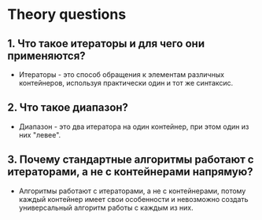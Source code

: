 # Theory questions
## 1. Что такое итераторы и для чего они применяются?
-  Итераторы - это способ обращения к элементам различных контейнеров, используя практически один и тот же синтаксис.
## 2. Что такое диапазон?
-  Диапазон - это два итератора на один контейнер, при этом один из них "левее".
## 3. Почему стандартные алгоритмы работают с итераторами, а не с контейнерами напрямую?
-  Алгоритмы работают с итераторами, а не с контейнерами, потому каждый контейнер имеет свои особенности и невозможно создать универсальный алгоритм работы с каждым из них.